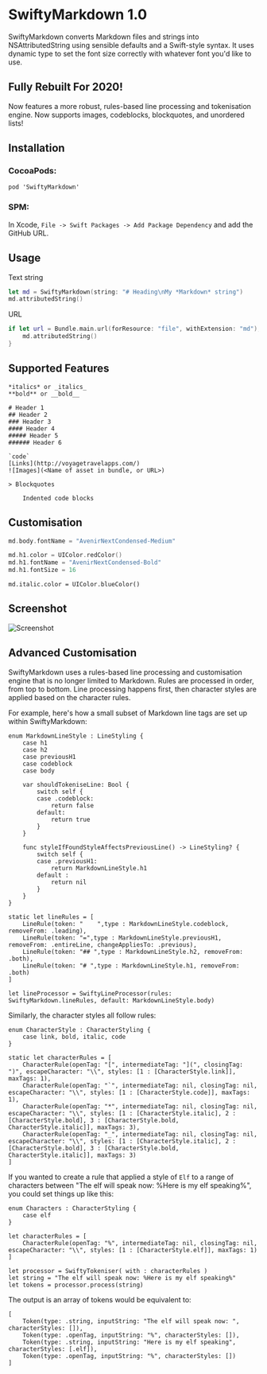# SwiftyMarkdown 1.0

SwiftyMarkdown converts Markdown files and strings into NSAttributedString using sensible defaults and a Swift-style syntax. It uses dynamic type to set the font size correctly with whatever font you'd like to use.

## Fully Rebuilt For 2020!

Now features a more robust, rules-based line processing and tokenisation engine. Now supports images, codeblocks, blockquotes, and unordered lists!

## Installation

### CocoaPods:

`pod 'SwiftyMarkdown'`

### SPM: 

In Xcode, `File -> Swift Packages -> Add Package Dependency` and add the GitHub URL. 

## Usage

Text string

```swift
let md = SwiftyMarkdown(string: "# Heading\nMy *Markdown* string")
md.attributedString()
```

URL 

```swift
if let url = Bundle.main.url(forResource: "file", withExtension: "md"), md = SwiftyMarkdown(url: url ) {
	md.attributedString()
}
```

## Supported Features

    *italics* or _italics_
    **bold** or __bold__

    # Header 1
    ## Header 2
    ### Header 3
    #### Header 4
    ##### Header 5
    ###### Header 6
    
    `code`
    [Links](http://voyagetravelapps.com/)
    ![Images](<Name of asset in bundle, or URL>)
    
    > Blockquotes
		
		Indented code blocks

  

## Customisation 
```swift
md.body.fontName = "AvenirNextCondensed-Medium"

md.h1.color = UIColor.redColor()
md.h1.fontName = "AvenirNextCondensed-Bold"
md.h1.fontSize = 16
```
	md.italic.color = UIColor.blueColor()

## Screenshot

![Screenshot](http://f.cl.ly/items/12332k3f2s0s0C281h2u/swiftymarkdown.png)

## Advanced Customisation

SwiftyMarkdown uses a rules-based line processing and customisation engine that is no longer limited to Markdown. Rules are processed in order, from top to bottom. Line processing happens first, then character styles are applied based on the character rules. 

For example, here's how a small subset of Markdown line tags are set up within SwiftyMarkdown:

	enum MarkdownLineStyle : LineStyling {
		case h1
		case h2
		case previousH1
		case codeblock
		case body
		
		var shouldTokeniseLine: Bool {
			switch self {
			case .codeblock:
				return false
			default:
				return true
			}
		}
		
		func styleIfFoundStyleAffectsPreviousLine() -> LineStyling? {
			switch self {
			case .previousH1:
				return MarkdownLineStyle.h1
			default :
				return nil
			}
		}
	}

	static let lineRules = [
		LineRule(token: "    ",type : MarkdownLineStyle.codeblock, removeFrom: .leading),
		LineRule(token: "=",type : MarkdownLineStyle.previousH1, removeFrom: .entireLine, changeAppliesTo: .previous),
		LineRule(token: "## ",type : MarkdownLineStyle.h2, removeFrom: .both),
		LineRule(token: "# ",type : MarkdownLineStyle.h1, removeFrom: .both)
	]
	
	let lineProcessor = SwiftyLineProcessor(rules: SwiftyMarkdown.lineRules, default: MarkdownLineStyle.body)
	
Similarly, the character styles all follow rules:
	
	enum CharacterStyle : CharacterStyling {
		case link, bold, italic, code
	}
	
	static let characterRules = [
		CharacterRule(openTag: "[", intermediateTag: "](", closingTag: ")", escapeCharacter: "\\", styles: [1 : [CharacterStyle.link]], maxTags: 1),
		CharacterRule(openTag: "`", intermediateTag: nil, closingTag: nil, escapeCharacter: "\\", styles: [1 : [CharacterStyle.code]], maxTags: 1),
		CharacterRule(openTag: "*", intermediateTag: nil, closingTag: nil, escapeCharacter: "\\", styles: [1 : [CharacterStyle.italic], 2 : [CharacterStyle.bold], 3 : [CharacterStyle.bold, CharacterStyle.italic]], maxTags: 3),
		CharacterRule(openTag: "_", intermediateTag: nil, closingTag: nil, escapeCharacter: "\\", styles: [1 : [CharacterStyle.italic], 2 : [CharacterStyle.bold], 3 : [CharacterStyle.bold, CharacterStyle.italic]], maxTags: 3)
	]

If you wanted to create a rule that applied a style of `Elf` to a range of characters between "The elf will speak now: %Here is my elf speaking%", you could set things up like this:

	enum Characters : CharacterStyling {
		case elf
	}
	
	let characterRules = [
		CharacterRule(openTag: "%", intermediateTag: nil, closingTag: nil, escapeCharacter: "\\", styles: [1 : [CharacterStyle.elf]], maxTags: 1)
	]
	
	let processor = SwiftyTokeniser( with : characterRules )
	let string = "The elf will speak now: %Here is my elf speaking%"
	let tokens = processor.process(string)

The output is an array of tokens would be equivalent to:

	[
		Token(type: .string, inputString: "The elf will speak now: ", characterStyles: []),
		Token(type: .openTag, inputString: "%", characterStyles: []),
		Token(type: .string, inputString: "Here is my elf speaking", characterStyles: [.elf]),
		Token(type: .openTag, inputString: "%", characterStyles: [])
	]



